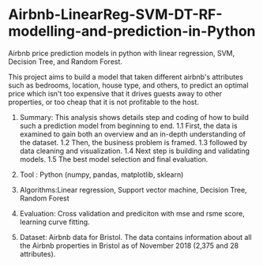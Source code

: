 # Airbnb-LinearReg-SVM-DT-RF-modelling-and-prediction-in-Python
Airbnb price prediction models in python with linear regression, SVM, Decision Tree, and Random Forest.

This project aims to build a model that taken different airbnb's attributes such as bedrooms, location, house type, and others, to predict an optimal price which isn't too expensive that it drives guests away to other properties, or too cheap that it is not profitable to the host.


1. Summary: This analysis shows details step and coding of how to build such a prediction model from beginning to end. 
          1.1 First, the data is examined to gain both an overview and an in-depth understanding of the dataset. 
          1.2 Then, the business problem is framed.
          1.3 followed by data cleaning and visualization.
          1.4 Next step is building and validating models. 
          1.5 The best model selection and final evaluation.

2. Tool : Python (numpy, pandas, matplotlib, sklearn)

3. Algorithms:Linear regression, Support vector machine, Decision Tree, Random Forest

4. Evaluation: Cross validation and prediciton with mse and rsme score, learning curve fitting.

5. Dataset: 
Airbnb data for Bristol. The data contains information about all the Airbnb properties in Bristol as of November 2018 (2,375 and 28 attributes).


